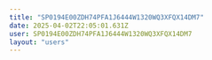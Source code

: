 ```yaml
---
title: "SP0194E00ZDH74PFA1J6444W1320WQ3XFQX14DM7"
date: 2025-04-02T22:05:01.631Z
user: SP0194E00ZDH74PFA1J6444W1320WQ3XFQX14DM7
layout: "users"
---
```

    